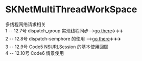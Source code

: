 # SKNetMultiThreadWorkSpace
多线程网络请求相关  
1 -- 12.7号 dispatch_group 实现线程同步-->[go there](https://github.com/AlexanderYeah/SKNetMultiThreadWorkSpace/blob/master/Code1/code1.md)✈️✈️✈️  
2 -- 12.8号 dispatch-semphore 的使用 -->[go there](https://github.com/AlexanderYeah/SKNetMultiThreadWorkSpace/blob/master/Code3/code3.md)✈️✈️✈️   
3 -- 12.9号 Code5 NSURLSession 的基本使用回顾  
4 -- 12.10号 Code6 情景使用

